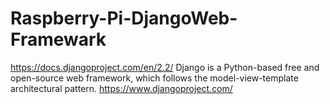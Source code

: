 # Raspberry-Pi-DjangoWeb-Framewark
https://docs.djangoproject.com/en/2.2/
Django is a Python-based free and open-source web framework, which follows the model-view-template architectural pattern.
https://www.djangoproject.com/
